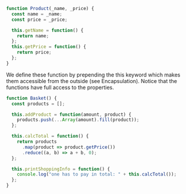 ```js
function Product(_name, _price) {
  const name = _name;
  const price = _price;

  this.getName = function() {
    return name;
  };
  this.getPrice = function() {
    return price;
  };
}
```

We define these function by prepending the this keyword which makes them accessible from the outside (see Encapsulation). Notice that the functions have full access to the properties.

```js
function Basket() {
  const products = [];

  this.addProduct = function(amount, product) {
    products.push(...Array(amount).fill(product));
  };

  this.calcTotal = function() {
    return products
      .map(product => product.getPrice())
      .reduce((a, b) => a + b, 0);
  };

  this.printShoppingInfo = function() {
    console.log("one has to pay in total: " + this.calcTotal());
  };
}
```
